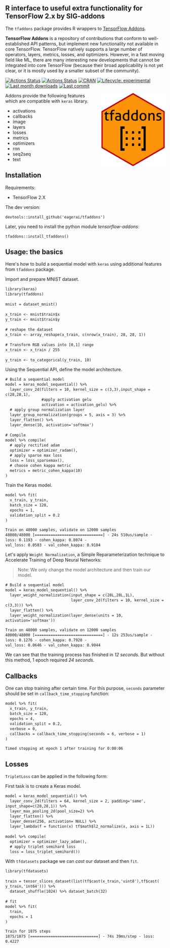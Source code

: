 

## R interface to useful extra functionality for TensorFlow 2.x by SIG-addons

The `tfaddons` package provides R wrappers to [TensorFlow Addons](https://www.tensorflow.org/addons).

__TensorFlow Addons__ is a repository of contributions that conform to well-established API patterns, but implement new functionality not available in core TensorFlow. TensorFlow natively supports a large number of operators, layers, metrics, losses, and optimizers. However, in a fast moving field like ML, there are many interesting new developments that cannot be integrated into core TensorFlow (because their broad applicability is not yet clear, or it is mostly used by a smaller subset of the community).

[![Actions Status](https://github.com/eagerai/tfaddons/workflows/TFA_stable/badge.svg)](https://github.com/eagerai/tfaddons)
[![Actions Status](https://github.com/eagerai/tfaddons/workflows/TFA/badge.svg)](https://github.com/eagerai/tfaddons)
[![CRAN](https://www.r-pkg.org/badges/version/tfaddons?color=darkgreen)](https://cran.r-project.org/package=tfaddons)
[![Lifecycle: experimental](https://img.shields.io/badge/lifecycle-experimental-orange.svg)](https://www.tidyverse.org/lifecycle/#experimental)
[![Last month downloads](http://cranlogs.r-pkg.org/badges/last-month/tfaddons?color=green)](https://cran.r-project.org/package=tfaddons)
[![Last commit](https://img.shields.io/github/last-commit/eagerai/tfaddons.svg)](https://github.com/eagerai/tfaddons/commits/master)


<img src="images/tfaddons.png" width=200 align=right style="margin-left: 15px;" alt="TF-addons"/>

Addons provide the following features which are compatible with ```keras``` library.

- activations
- callbacks
- image
- layers
- losses
- metrics
- optimizers
- rnn
- seq2seq
- text

## Installation

Requirements:

- TensorFlow 2.X

The dev version:

```
devtools::install_github('eagerai/tfaddons')
```

Later, you need to install the python module *tensorflow-addons*:

```
tfaddons::install_tfaddons()
```

## Usage: the basics

Here's how to build a sequential model with ```keras``` using additional features from ```tfaddons``` package.

Import and prepare MNIST dataset.

```
library(keras)
library(tfaddons)

mnist = dataset_mnist()

x_train <- mnist$train$x
y_train <- mnist$train$y

# reshape the dataset
x_train <- array_reshape(x_train, c(nrow(x_train), 28, 28, 1))

# Transform RGB values into [0,1] range
x_train <- x_train / 255

y_train <- to_categorical(y_train, 10)
```

Using the Sequential API, define the model architecture.

```
# Build a sequential model
model = keras_model_sequential() %>% 
  layer_conv_2d(filters = 10, kernel_size = c(3,3),input_shape = c(28,28,1),
                #apply activation gelu
                activation = activation_gelu) %>% 
  # apply group normalization layer
  layer_group_normalization(groups = 5, axis = 3) %>% 
  layer_flatten() %>% 
  layer_dense(10, activation='softmax')

# Compile
model %>% compile(
  # apply rectified adam
  optimizer = optimizer_radam(),
  # apply sparse max loss
  loss = loss_sparsemax(),
  # choose cohen kappa metric
  metrics = metric_cohen_kappa(10)
)
```

Train the Keras model.

```
model %>% fit(
  x_train, y_train,
  batch_size = 128,
  epochs = 1,
  validation_split = 0.2
)
```

```
Train on 48000 samples, validate on 12000 samples
48000/48000 [==============================] - 24s 510us/sample - loss: 0.1193 - cohen_kappa: 0.8074 - 
val_loss: 0.0583 - val_cohen_kappa: 0.9104
```

Let's apply ```Weight Normalization```, a Simple Reparameterization technique to Accelerate Training of Deep Neural Networks:

> Note: We only change the model architecture and then train our model.

```
# Build a sequential model
model = keras_model_sequential() %>% 
  layer_weight_normalization(input_shape = c(28L,28L,1L),
                             layer_conv_2d(filters = 10, kernel_size = c(3,3))) %>% 
  layer_flatten() %>% 
  layer_weight_normalization(layer_dense(units = 10, activation='softmax'))
```

```
Train on 48000 samples, validate on 12000 samples
48000/48000 [==============================] - 12s 253us/sample - loss: 0.1276 - cohen_kappa: 0.7920 - 
val_loss: 0.0646 - val_cohen_kappa: 0.9044
```

We can see that the training process has finished in *12 seconds*. But without this method, 1 epoch required *24 seconds*.

## Callbacks

One can stop training after certain time. For this purpose, ```seconds``` parameter should be set in ```callback_time_stopping``` function:

```
model %>% fit(
  x_train, y_train,
  batch_size = 128,
  epochs = 4,
  validation_split = 0.2,
  verbose = 0,
  callbacks = callback_time_stopping(seconds = 6, verbose = 1)
)
```

```
Timed stopping at epoch 1 after training for 0:00:06
```

## Losses

```TripletLoss``` can be applied in the following form:

First task is to create a Keras model.

```
model = keras_model_sequential() %>% 
  layer_conv_2d(filters = 64, kernel_size = 2, padding='same', input_shape=c(28,28,1)) %>% 
  layer_max_pooling_2d(pool_size=2) %>% 
  layer_flatten() %>% 
  layer_dense(256, activation= NULL) %>% 
  layer_lambda(f = function(x) tf$math$l2_normalize(x, axis = 1L))

model %>% compile(
  optimizer = optimizer_lazy_adam(),
  # apply triplet semihard loss
  loss = loss_triplet_semihard())
```

With ```tfdatasets``` package we can *cast* our dataset and then ```fit```.

```
library(tfdatasets)

train = tensor_slices_dataset(list(tf$cast(x_train,'uint8'),tf$cast( y_train,'int64'))) %>% 
  dataset_shuffle(1024) %>% dataset_batch(32)
  
# fit
model %>% fit(
  train,
  epochs = 1
)
```

```
Train for 1875 steps
1875/1875 [==============================] - 74s 39ms/step - loss: 0.4227
```






